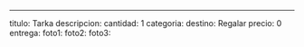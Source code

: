 ---
titulo: Tarka
descripcion: 
cantidad: 1
categoria: 
destino: Regalar
precio: 0
entrega: 
foto1: 
foto2: 
foto3: 
